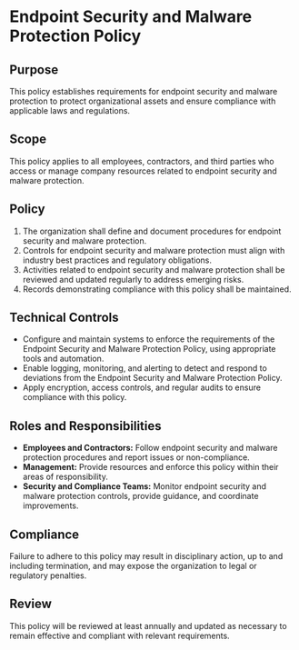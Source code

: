 # Endpoint Security and Malware Protection Policy

## Purpose
This policy establishes requirements for endpoint security and malware protection to protect organizational assets and ensure compliance with applicable laws and regulations.

## Scope
This policy applies to all employees, contractors, and third parties who access or manage company resources related to endpoint security and malware protection.

## Policy
1. The organization shall define and document procedures for endpoint security and malware protection.
2. Controls for endpoint security and malware protection must align with industry best practices and regulatory obligations.
3. Activities related to endpoint security and malware protection shall be reviewed and updated regularly to address emerging risks.
4. Records demonstrating compliance with this policy shall be maintained.

## Technical Controls
- Configure and maintain systems to enforce the requirements of the Endpoint Security and Malware Protection Policy, using appropriate tools and automation.
- Enable logging, monitoring, and alerting to detect and respond to deviations from the Endpoint Security and Malware Protection Policy.
- Apply encryption, access controls, and regular audits to ensure compliance with this policy.

## Roles and Responsibilities
- **Employees and Contractors:** Follow endpoint security and malware protection procedures and report issues or non-compliance.
- **Management:** Provide resources and enforce this policy within their areas of responsibility.
- **Security and Compliance Teams:** Monitor endpoint security and malware protection controls, provide guidance, and coordinate improvements.

## Compliance
Failure to adhere to this policy may result in disciplinary action, up to and including termination, and may expose the organization to legal or regulatory penalties.

## Review
This policy will be reviewed at least annually and updated as necessary to remain effective and compliant with relevant requirements.
